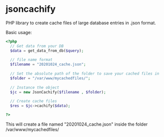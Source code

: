 # jsoncachify
PHP library to create cache files of large database entries in .json format.

Basic usage:

```php
<?php
  // Get data from your DB
  $data = get_data_from_db($query);
  
  // file name format
  $filename = "20201024_cache.json";
  
  // Set the absolute path of the folder to save your cached files in
  $folder = "/var/www/mycachedfiles/";
  
  // Instance the object
  $jc = new JsonCachify($filename , $folder);
  
  // Create cache files
  $res = $jc->cachify($data);

?>
```

This will create a file named "20201024_cache.json" inside the folder /var/www/mycachedfiles/
